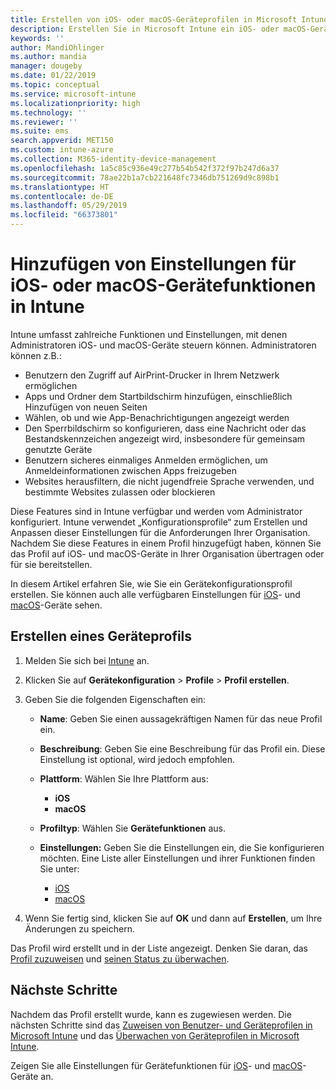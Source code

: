 ```yaml
---
title: Erstellen von iOS- oder macOS-Geräteprofilen in Microsoft Intune – Azure | Microsoft-Dokumentation
description: Erstellen Sie in Microsoft Intune ein iOS- oder macOS-Geräteprofil, oder fügen Sie ein solches Profil hinzu. Konfigurieren Sie dann Einstellungen für AirPrint, das Layout des Startbildschirms, App-Benachrichtigungen, freigegebene Geräte, einmaliges Anmelden und Webinhaltsfilter.
keywords: ''
author: MandiOhlinger
ms.author: mandia
manager: dougeby
ms.date: 01/22/2019
ms.topic: conceptual
ms.service: microsoft-intune
ms.localizationpriority: high
ms.technology: ''
ms.reviewer: ''
ms.suite: ems
search.appverid: MET150
ms.custom: intune-azure
ms.collection: M365-identity-device-management
ms.openlocfilehash: 1a5c85c936e49c277b54b542f372f97b247d6a37
ms.sourcegitcommit: 78ae22b1a7cb221648fc7346db751269d9c898b1
ms.translationtype: HT
ms.contentlocale: de-DE
ms.lasthandoff: 05/29/2019
ms.locfileid: "66373801"
---
```

# <a name="add-ios-or-macos-device-feature-settings-in-intune"></a>Hinzufügen von Einstellungen für iOS- oder macOS-Gerätefunktionen in Intune

Intune umfasst zahlreiche Funktionen und Einstellungen, mit denen Administratoren iOS- und macOS-Geräte steuern können. Administratoren können z.B.:

- Benutzern den Zugriff auf AirPrint-Drucker in Ihrem Netzwerk ermöglichen
- Apps und Ordner dem Startbildschirm hinzufügen, einschließlich Hinzufügen von neuen Seiten
- Wählen, ob und wie App-Benachrichtigungen angezeigt werden
- Den Sperrbildschirm so konfigurieren, dass eine Nachricht oder das Bestandskennzeichen angezeigt wird, insbesondere für gemeinsam genutzte Geräte
- Benutzern sicheres einmaliges Anmelden ermöglichen, um Anmeldeinformationen zwischen Apps freizugeben
- Websites herausfiltern, die nicht jugendfreie Sprache verwenden, und bestimmte Websites zulassen oder blockieren

Diese Features sind in Intune verfügbar und werden vom Administrator konfiguriert. Intune verwendet „Konfigurationsprofile“ zum Erstellen und Anpassen dieser Einstellungen für die Anforderungen Ihrer Organisation. Nachdem Sie diese Features in einem Profil hinzugefügt haben, können Sie das Profil auf iOS- und macOS-Geräte in Ihrer Organisation übertragen oder für sie bereitstellen.

In diesem Artikel erfahren Sie, wie Sie ein Gerätekonfigurationsprofil erstellen. Sie können auch alle verfügbaren Einstellungen für [iOS](ios-device-features-settings.md)- und [macOS](macos-device-features-settings.md)-Geräte sehen.

## <a name="create-a-device-profile"></a>Erstellen eines Geräteprofils

1. Melden Sie sich bei [Intune](https://go.microsoft.com/fwlink/?linkid=2090973) an.
2. Klicken Sie auf **Gerätekonfiguration** > **Profile** > **Profil erstellen**.
3. Geben Sie die folgenden Eigenschaften ein:

    - **Name**: Geben Sie einen aussagekräftigen Namen für das neue Profil ein.
    - **Beschreibung**: Geben Sie eine Beschreibung für das Profil ein. Diese Einstellung ist optional, wird jedoch empfohlen.
    - **Plattform**: Wählen Sie Ihre Plattform aus:
        - **iOS**
        - **macOS**
    - **Profiltyp**: Wählen Sie **Gerätefunktionen** aus.
    - **Einstellungen:** Geben Sie die Einstellungen ein, die Sie konfigurieren möchten. Eine Liste aller Einstellungen und ihrer Funktionen finden Sie unter:

        - [iOS](ios-device-features-settings.md)
        - [macOS](macos-device-features-settings.md)

4. Wenn Sie fertig sind, klicken Sie auf **OK** und dann auf **Erstellen**, um Ihre Änderungen zu speichern.

Das Profil wird erstellt und in der Liste angezeigt. Denken Sie daran, das [Profil zuzuweisen](device-profile-assign.md) und [seinen Status zu überwachen](device-profile-monitor.md).

## <a name="next-steps"></a>Nächste Schritte

Nachdem das Profil erstellt wurde, kann es zugewiesen werden. Die nächsten Schritte sind das [Zuweisen von Benutzer- und Geräteprofilen in Microsoft Intune](device-profile-assign.md) und das [Überwachen von Geräteprofilen in Microsoft Intune](device-profile-monitor.md).

Zeigen Sie alle Einstellungen für Gerätefunktionen für [iOS](ios-device-features-settings.md)- und [macOS](macos-device-features-settings.md)-Geräte an.
